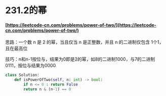 # 231.2的幂

#### [https://leetcode-cn.com/problems/power-of-two/](https://leetcode-cn.com/problems/power-of-two/)

思路：一个数 n 是 2 的幂，当且仅当 n 是正整数，并且 n 的二进制仅包含 1个1，且在最高位

技巧：n和n-1按位与，结果为0即是2的幂，如8的二进制1000，与7的二进制0111，按位与结果为0000

```python
class Solution:
    def isPowerOfTwo(self, n: int) -> bool:
        if n <= 0 : return False
        return n & (n-1) == 0
```